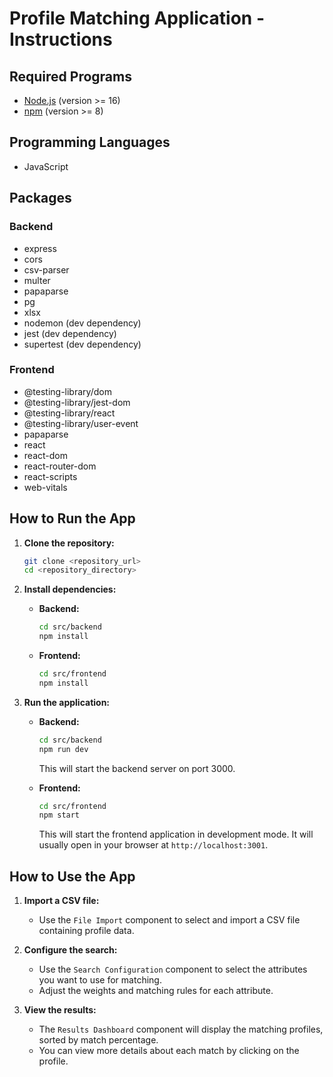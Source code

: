 # Profile Matching Application - Instructions

## Required Programs

*   [Node.js](https://nodejs.org/) (version >= 16)
*   [npm](https://www.npmjs.com/) (version >= 8)

## Programming Languages

*   JavaScript

## Packages

### Backend

*   express
*   cors
*   csv-parser
*   multer
*   papaparse
*   pg
*   xlsx
*   nodemon (dev dependency)
*   jest (dev dependency)
*   supertest (dev dependency)

### Frontend

*   @testing-library/dom
*   @testing-library/jest-dom
*   @testing-library/react
*   @testing-library/user-event
*   papaparse
*   react
*   react-dom
*   react-router-dom
*   react-scripts
*   web-vitals

## How to Run the App

1.  **Clone the repository:**

    ```bash
    git clone <repository_url>
    cd <repository_directory>
    ```

2.  **Install dependencies:**

    *   **Backend:**

        ```bash
        cd src/backend
        npm install
        ```

    *   **Frontend:**

        ```bash
        cd src/frontend
        npm install
        ```

3.  **Run the application:**

    *   **Backend:**

        ```bash
        cd src/backend
        npm run dev
        ```

        This will start the backend server on port 3000.

    *   **Frontend:**

        ```bash
        cd src/frontend
        npm start
        ```

        This will start the frontend application in development mode. It will usually open in your browser at `http://localhost:3001`.

## How to Use the App

1.  **Import a CSV file:**

    *   Use the `File Import` component to select and import a CSV file containing profile data.

2.  **Configure the search:**

    *   Use the `Search Configuration` component to select the attributes you want to use for matching.
    *   Adjust the weights and matching rules for each attribute.

3.  **View the results:**

    *   The `Results Dashboard` component will display the matching profiles, sorted by match percentage.
    *   You can view more details about each match by clicking on the profile.